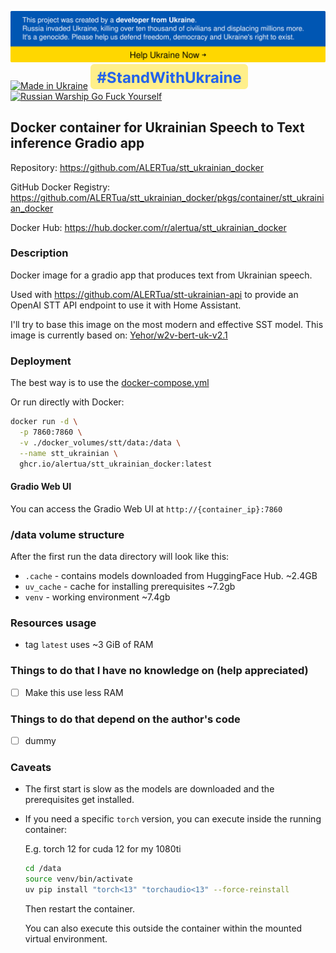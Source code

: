 [![Stand With Ukraine](https://raw.githubusercontent.com/vshymanskyy/StandWithUkraine/main/banner-direct-single.svg)](https://stand-with-ukraine.pp.ua)
[![Made in Ukraine](https://img.shields.io/badge/made_in-Ukraine-ffd700.svg?labelColor=0057b7)](https://stand-with-ukraine.pp.ua)
[![Stand With Ukraine](https://raw.githubusercontent.com/vshymanskyy/StandWithUkraine/main/badges/StandWithUkraine.svg)](https://stand-with-ukraine.pp.ua)
[![Russian Warship Go Fuck Yourself](https://raw.githubusercontent.com/vshymanskyy/StandWithUkraine/main/badges/RussianWarship.svg)](https://stand-with-ukraine.pp.ua)


## Docker container for Ukrainian Speech to Text inference Gradio app

Repository: https://github.com/ALERTua/stt_ukrainian_docker

GitHub Docker Registry: https://github.com/ALERTua/stt_ukrainian_docker/pkgs/container/stt_ukrainian_docker

Docker Hub: https://hub.docker.com/r/alertua/stt_ukrainian_docker


### Description

Docker image for a gradio app that produces text from Ukrainian speech.

Used with https://github.com/ALERTua/stt-ukrainian-api to provide an OpenAI STT API endpoint to use it with Home Assistant.

I'll try to base this image on the most modern and effective SST model.
This image is currently based on: [Yehor/w2v-bert-uk-v2.1](https://huggingface.co/spaces/Yehor/w2v-bert-uk-v2.1)


### Deployment

The best way is to use the [docker-compose.yml](https://github.com/ALERTua/stt_ukrainian_docker/blob/main/docker-compose.yml)

Or run directly with Docker:
```bash
docker run -d \
  -p 7860:7860 \
  -v ./docker_volumes/stt/data:/data \
  --name stt_ukrainian \
  ghcr.io/alertua/stt_ukrainian_docker:latest
```


#### Gradio Web UI

You can access the Gradio Web UI at `http://{container_ip}:7860`


### /data volume structure
After the first run the data directory will look like this:

- `.cache` - contains models downloaded from HuggingFace Hub. ~2.4GB
- `uv_cache` - cache for installing prerequisites ~7.2gb
- `venv` - working environment ~7.4gb


### Resources usage
- tag `latest` uses ~3 GiB of RAM


### Things to do that I have no knowledge on (help appreciated)

- [ ] Make this use less RAM


### Things to do that depend on the author's code

- [ ] dummy


### Caveats

- The first start is slow as the models are downloaded and the prerequisites get installed.
- If you need a specific `torch` version, you can execute inside the running container:

  E.g. torch 12 for cuda 12 for my 1080ti
  ```bash
  cd /data
  source venv/bin/activate
  uv pip install "torch<13" "torchaudio<13" --force-reinstall
  ```
  Then restart the container.
 
  You can also execute this outside the container within the mounted virtual environment. 
